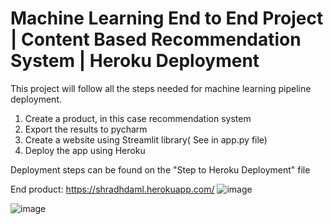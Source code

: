 # Machine Learning End to End Project | Content Based Recommendation System | Heroku Deployment
This project will follow all the steps needed for machine learning pipeline deployment. 
1. Create a product, in this case recommendation system
2. Export the results to pycharm
3. Create a website using Streamlit library( See in app.py file)
4. Deploy the app using Heroku

Deployment steps can be found on the "Step to Heroku Deployment" file 

End product: https://shradhdaml.herokuapp.com/
![image](https://user-images.githubusercontent.com/73145549/153641058-0e49df48-2886-4b8f-bef8-94afb75b93e8.png)

![image](https://user-images.githubusercontent.com/73145549/153640930-9dc30a76-7875-4020-91cc-b3b178bc2211.png)




